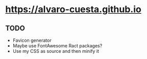 # https://alvaro-cuesta.github.io

## TODO

- Favicon generator
- Maybe use FontAwesome Ract packages?
- Use my CSS as source and then minify it
